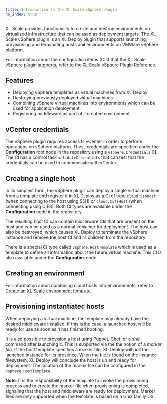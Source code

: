 ```yaml
---
title: Introduction to the XL Scale vSphere plugin
no_index: true
---
```


XL Scale provides functionality to create and destroy environments on virtualized infrastructure that can be used as deployment targets. The XL Scale vSphere plugin is an XL Deploy plugin that supports launching, provisioning and terminating hosts and environments on VMWare vSphere platform.

For information about the configuration items (CIs) that the XL Scale vSphere plugin supports, refer to the [XL Scale vSphere Plugin Reference](/xl-scale/latest/vspherePluginManual.html).

## Features

* Deploying vSphere templates as virtual machines from XL Deploy
* Destroying previously deployed virtual machines
* Combining vSphere virtual machines into environments which can be used for application deployment
* Registering middleware as part of a created environment

## vCenter credentials

The vSphere plugin requires access to vCenter in order to perform operations on vSphere platform. These credentials are specified under the **Configuration** root node in the repository using a `vsphere.Credentials` CI. The CI has a control task `validateCredentials` that can test that the credentials can be used to communicate with vCenter.

## Creating a single host

In its simplest form, the vSphere plugin can deploy a single virtual machine from a template and register it in XL Deploy as a CI of type `cloud.SshHost` (when connecting to the host using SSH) or `cloud.CifsHost` (when connecting using CIFS). Both CI types are available under the **Configuration** node in the repository.

The resulting host CI can contain middleware CIs that are present on the host and can be used as a normal container for deployment. The host can also be destroyed, which causes XL Deploy to terminate the vSphere instance and remove the host CI and its children from the repository.

There is a special CI type called `vsphere.HostTemplate` which is used as a template to define all information about the future virtual machine. This CI is also available under the **Configuration** node.

## Creating an environment

For information about combining cloud hosts into environments, refer to [Create an XL Scale environment template](/xl-deploy/how-to/create-an-xl-scale-environment-template.html).

## Provisioning instantiated hosts

When deploying a virtual machine, the template may already have the desired middleware installed. If this is the case, a launched host will be ready for use as soon as it has finished booting.

It is also possible to provision a host using Puppet, Chef, or a shell command after launching it. This is supported via the the notion of a _marker file_. If the host template specifies a marker file, XL Deploy will poll the launched instance for its presence. When the file is found on the instance filesystem, XL Deploy will conclude the host is up and ready for deployment. The location of the marker file can be configured in the `vsphere.HostTemplate`.

**Note**: It is the responsibility of the template to invoke the provisioning process and to create the marker file when provisioning is completed, signaling that the host and middleware are ready for deployment. Marker files are only supported when the template is based on a Unix family OS.
